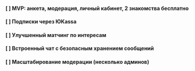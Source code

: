 #### [ ] MVP: анкета, модерация, личный кабинет, 2 знакомства бесплатно

#### [ ] Подписки через ЮKassa

#### [ ] Улучшенный матчинг по интересам

#### [ ] Встроенный чат с безопасным хранением сообщений

#### [ ] Масштабирование модерации (несколько админов)
